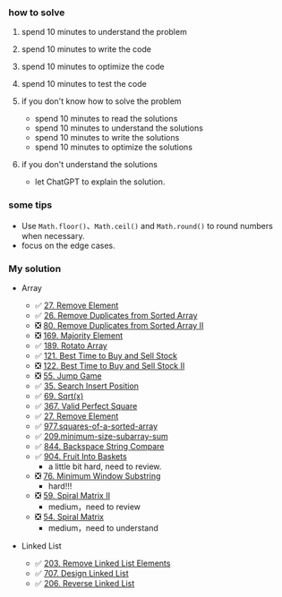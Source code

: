 
### how to solve
1. spend 10 minutes to understand the problem
2. spend 10 minutes to write the code
3. spend 10 minutes to optimize the code
4. spend 10 minutes to test the code

5. if you don't know how to solve the problem
    - spend 10 minutes to read the solutions
    - spend 10 minutes to understand the solutions
    - spend 10 minutes to write the solutions
    - spend 10 minutes to optimize the solutions
6. if you don't understand the solutions
    - let ChatGPT to explain the solution.



### some tips
- Use `Math.floor()`、`Math.ceil()` and `Math.round()` to round numbers when necessary.
- focus on the edge cases.


### My solution
- Array
    - ✅ [27. Remove Element](https://leetcode.com/problems/remove-element/description/?envType=study-plan-v2&envId=top-interview-150)
    - ✅ [26. Remove Duplicates from Sorted Array](https://leetcode.com/problems/remove-duplicates-from-sorted-array/description/?envType=study-plan-v2&envId=top-interview-150)
    - ❎ [80. Remove Duplicates from Sorted Array II](https://leetcode.com/problems/remove-duplicates-from-sorted-array-ii/description/?envType=study-plan-v2&envId=top-interview-150)
    - ❎ [169. Majority Element](https://leetcode.com/problems/majority-element/description/?envType=study-plan-v2&envId=top-interview-150)
    - ✅ [189. Rotato Array](https://leetcode.com/problems/rotate-array/description/?envType=study-plan-v2&envId=top-interview-150)
    - ✅ [121. Best Time to Buy and Sell Stock](https://leetcode.com/problems/best-time-to-buy-and-sell-stock/description/) 
    - ❎ [122. Best Time to Buy and Sell Stock II](https://leetcode.com/problems/best-time-to-buy-and-sell-stock-ii/description/?envType=study-plan-v2&envId=top-interview-150) 
    - ❎ [55. Jump Game](https://leetcode.com/problems/jump-game/?envType=study-plan-v2&envId=top-interview-150) 
    - ✅ [35. Search Insert Position](https://leetcode.com/problems/search-insert-position/description/)
    - ✅ [69. Sqrt(x)](https://leetcode.com/problems/sqrtx/description/)
    - ✅ [367. Valid Perfect Square](https://leetcode.com/problems/valid-perfect-square/description/)
    - ✅ [27. Remove Element](https://leetcode.com/problems/remove-element/description/)
    - ✅ [977.squares-of-a-sorted-array](https://leetcode.com/problems/squares-of-a-sorted-array/description/)
    - ✅ [209.minimum-size-subarray-sum](https://leetcode.com/problems/minimum-size-subarray-sum/description/)
    - ✅ [844. Backspace String Compare](https://leetcode.com/problems/backspace-string-compare/description/)
    - ✅ [904. Fruit Into Baskets](https://leetcode.com/problems/fruit-into-baskets/description/)
        - a little bit hard, need to review.
    - ❎ [76. Minimum Window Substring](https://leetcode.com/problems/minimum-window-substring/description/) 
        - hard!!!
    - ❎ [59. Spiral Matrix II](https://leetcode.com/problems/spiral-matrix-ii/description/)
        - medium，need to review
    - ❎ [54. Spiral Matrix](https://leetcode.com/problems/spiral-matrix/description/)
        - medium，need to understand

- Linked List
    - ✅ [203. Remove Linked List Elements](https://leetcode.com/problems/remove-linked-list-elements/description/)
    - ✅ [707. Design Linked List](https://leetcode.com/problems/design-linked-list/description/)
    - ✅ [206. Reverse Linked List](https://leetcode.com/problems/reverse-linked-list/description/)
